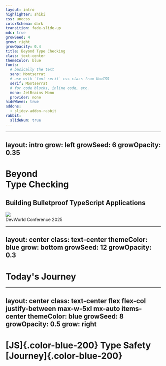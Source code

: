 ```yaml
---
layout: intro
highlighter: shiki
css: unocss
colorSchema: dark
transition: fade-slide-up
mdc: true
growSeed: 4
grow: right
growOpacity: 0.4
title: Beyond Type Checking
class: text-center
themeColor: blue
fonts:
  # basically the text
  sans: Montserrat
  # use with `font-serif` css class from UnoCSS
  serif: Montserrat
  # for code blocks, inline code, etc.
  mono: JetBrains Mono
  provider: none
hideWaves: true
addons:
  - slidev-addon-rabbit
rabbit:
  slideNum: true
---
```


---
layout: intro
grow: left
growSeed: 6
growOpacity: 0.35
---

<div class="relative pb-8">
  <h1 class="!text-8xl !leading-23 !mb-6"> Beyond <br> Type Checking </h1>

  <h2 color-blue-200 pb-4> Building <span v-mark.blue.highlight.delay300 color-white>Bulletproof</span> TypeScript Applications </h2>

  <div class="absolute top-[100%] left-0">
    <div><img src="/devworld-logo.png" class="h-12 pb-2"></div>
    <div text-sm opacity-75>DevWorld Conference 2025</div>
  </div>
</div>

<!--
Hello everyone, welcome to my talk about Beyond Type Checking!

I'm looking forward to sharing with you today how we can make our TypeScript applications truly bulletproof

Today, we'll bridge that gap together and learn to make [click] bulletproof applications together.
-->

---
layout: center
class: text-center
themeColor: blue
grow: bottom
growSeed: 12
growOpacity: 0.3
---

# Today's Journey

<div class="grid grid-cols-2 gap-4 mt-8 text-center">
  <Card
    v-click
    center
    color="yellow"
    icon="i-ph:warning-circle-duotone"
    iconCenter
    title="The Problem"
    subtitle="Compile-time type safety limitations"
  />

  <Card
    v-click
    center
    color="blue"
    icon="i-logos-zod"
    iconCenter
    title="The Solution"
    subtitle="Runtime validation with Zod"
  />

  <Card
    v-click
    center
    color="purple"
    icon="i-ph:code-duotone"
    iconCenter
    title="Implementation"
    subtitle="Real-world examples"
  />

  <Card
    v-click
    center
    color="green"
    icon="i-ph:share-network-duotone"
    iconCenter
    title="Ecosystem"
    subtitle="Tools & adoption strategies"
  />
</div>

<!--
In this session, [click] we'll explore the compile-time safety limitations we face in TypeScript.

[click] I'll show how schema validation with Zod can help solve these problems.

[click] We'll look at real-world implementation examples to see these concepts in action.

[click] And we'll explore the broader ecosystem and strategies for adoption in your projects.
-->

---
layout: center
class: text-center flex flex-col justify-between max-w-5xl mx-auto items-center
themeColor: blue
growSeed: 8
growOpacity: 0.5
grow: right
---

# [JS]{.color-blue-200} Type Safety [Journey]{.color-blue-200}

<div class="relative flex justify-center mt-12">
  <!-- Timeline line -->
  <div v-click="1" class="absolute left-0 right-0 top-[66px] transform -translate-y-1/2 h-1px bg-white/20"></div>

  <!-- Timeline items -->
  <div class="flex justify-between items-center">
    <div v-click class="timeline-item">
      <div class="icon-container bg-yellow-400">
        <div i-vscode-icons:file-type-js-official class="text-6xl" />
      </div>
      <div class="timeline-label">
        JavaScript's<br>"Trust Me" Era
      </div>
    </div>
    <div v-click class="timeline-item">
      <div class="icon-container bg-blue-400">
        <div i-vscode-icons:file-type-typescript-official class="text-6xl" />
      </div>
      <div class="timeline-label">TypeScript<br>Compile-Time Safety</div>
    </div>
    <div v-click class="timeline-item">
      <div class="icon-container bg-red-400">
        <div i-ph:shield-warning class="text-6xl" />
      </div>
      <div class="timeline-label">Runtime<br>Safety Gap</div>
    </div>
  </div>
</div>

<style>
.timeline-item {
  @apply flex flex-col items-center transition-all duration-500;
  opacity: 0;
  transform: translateY(20px);
  transform-origin: 50% 50%;
  scale: 0.9;
}

.icon-container {
  @apply w-30 h-30 rounded-full flex items-center justify-center
         mb-4 shadow-lg transition-transform hover:scale-110;
}

.timeline-label {
  @apply text-lg text-center px-8 font-semibold leading-normal;
}

.slidev-vclick-target {
  opacity: 1;
  transform: translateY(0);
}

.slidev-vclick-current.timeline-item {
  scale: 1.1;
}
</style>

<!--
First let's look at how we got here. Our journey with type safety has three distinct phases.

[click] First, the JavaScript era—the 'trust me' era. I honestly don't know how we were able to code production apps like this.

[click] Then came TypeScript—a game changer. Suddenly, we had compile-time safety, and those red squiggly lines became our best friends.

[click] But we discovered a problem: all our beautiful types disappear at runtime. That's our focus today—bridging this gap.

Quick show of hands—who's been bitten by runtime type errors? Those hands? That's why we're here.
-->

---
layout: center
themeColor: blue
grow: top
growSeed: 10
growOpacity: 0.4
---

# [Where Things]{.color-blue-200} Go Wrong

<NumberList
  class="mt-12"
  cols="3"
  :features="[
  {
    title: 'The Vanishing Act',
    description: 'TypeScript types disappear at runtime, leaving no safety net for real-world data'
  },
  {
    title: 'The API Illusion',
    description: 'API responses often don\'t match their types, leading to silent failures'
  },
  {
    title: 'The Casting Trap',
    description: 'Overusing `as` or generics bypasses type checks, creating false confidence'
  }
]" />

<!--
Let's break down the three biggest pitfalls in TypeScript applications:

[click] First, **The Vanishing Act**: TypeScript types are erased at runtime, so even if your code compiles, it can still crash when it encounters unexpected data.

[click] Next, **The API Illusion**: APIs often return data that doesn't match the types you've defined. A missing field or unexpected null can break your app.

[click] Finally, **The Casting Trap**: Using `as` to force type assertions bypasses TypeScript's checks, masking real issues and creating a false sense of security.

These are the cracks where bugs slip through. Runtime validation is the solution.
-->

---
layout: two-cols
class: items-stretch gap-8
themeColor: blue
grow: full
growSeed: 16
growOpacity: 0.25
---

<h1 class="!mb-0"><span class="color-blue-200">The</span> Trust Boundary</h1>

<div class="system-architecture">
  <div class="node frontend safe" v-click>
    <div i-ph:shield-check-duotone class="text-2xl icon" />
    <div class="node-label">Javascript<br/>Application (Frontend / Backend)</div>
  </div>
  <div class="node frontend safe" v-click="2">
    <div i-ph:shield-check-duotone class="text-2xl icon" />
    <div class="node-label">Typescript<br/>Application (Frontend / Backend)</div>
  </div>
  <div v-click class="trust-boundary">TS Trust Boundary</div>
  <div class="external grid grid-cols-2 gap-4">
    <div class="node api danger" v-click>
      <div i-ph:warning-circle-duotone class="text-2xl icon" />
      <div class="node-label">API</div>
    </div>
    <div class="node db danger" v-click>
      <div i-ph:database-duotone class="text-2xl icon" />
      <div class="node-label">Session / <br> Local Storage</div>
    </div>
    <div class="node query danger" v-click>
      <div i-ph:question-duotone class="text-2xl icon" />
      <div class="node-label">Path \ Query Params</div>
    </div>
    <div class="node env danger" v-click>
      <div i-ph:gear-duotone class="text-2xl icon" />
      <div class="node-label">ENV Vars</div>
    </div>
    <div class="node env danger" v-click>
      <div i-ph:gear-duotone class="text-2xl icon" />
      <div class="node-label">File System</div>
    </div>
    <div class="node env danger" v-click>
      <div i-ph:gear-duotone class="text-2xl icon" />
      <div class="node-label">Form Data</div>
    </div>
  </div>
</div>

::right::

<div class="absolute top-10 left-115" v-click="1">

````md magic-move {at: 2}
```js
// JavaScript's "Trust Me" Era
const user = {
  id: '123',
  name: 'Alice'
} // Let's hope this is a user
```

```ts
// TypeScript's Compile-Time Safety
interface User {
  id: string
  name: string
}

const user: User = {
  id: '123',
  name: 'Alice'
} // ✅ Compile-time check
```

```ts
// TypeScript's Compile-Time Safety
interface User {
  id: string
  name: string
}

// Outside Trust Boundary: We just hope these match
const response = await fetch('/user')
const user = response.json() as User // 😰
```

```ts
// TypeScript's Compile-Time Safety
interface User {
  id: string
  name: string
}

// Outside Trust Boundary: We just hope these match
const response = await fetch('/user')
const user = response.json() as User // 😰

const storage = localStorage.getItem('user') // 😰
const user = JSON.parse(storage) as User // 😰
```

```ts
// TypeScript's Compile-Time Safety
interface User {
  id: string
  name: string
}

// Outside Trust Boundary: We just hope these match
const response = await fetch('/user')
const user = response.json() as User // 😰

const storage = localStorage.getItem('user') // 😰
const user = JSON.parse(storage) as User // 😰

const params = new URLSearchParams(window.location.search)
const id = params.get('id') as string // 😰
```

```ts
// TypeScript's Compile-Time Safety
interface User {
  id: string
  name: string
}

// Outside Trust Boundary: We just hope these match
const response = await fetch('/user')
const user = response.json() as User // 😰

const storage = localStorage.getItem('user') // 😰
const user = JSON.parse(storage) as User // 😰

const params = new URLSearchParams(window.location.search)
const id = params.get('id') as string // 😰

const apiKey = process.env.API_KEY as string // 😰
```

```ts
// TypeScript's Compile-Time Safety
interface User {
  id: string
  name: string
}

// Outside Trust Boundary: We just hope these match
const response = await fetch('/user')
const user = response.json() as User // 😰

const storage = localStorage.getItem('user') // 😰
const user = JSON.parse(storage) as User // 😰

const params = new URLSearchParams(window.location.search)
const id = params.get('id') as string // 😰

const apiKey = process.env.API_KEY as string // 😰

const file = fs.readFileSync('user.json') // 😰
const config = JSON.parse(file) as Config // 😰
```

```ts
// TypeScript's Compile-Time Safety
interface User {
  id: string
  name: string
}

// Outside Trust Boundary: We just hope these match
const response = await fetch('/user')
const user = response.json() as User // 😰

const storage = localStorage.getItem('user') // 😰
const user = JSON.parse(storage) as User // 😰

const params = new URLSearchParams(window.location.search)
const id = params.get('id') as string // 😰

const apiKey = process.env.API_KEY as string // 😰

const file = fs.readFileSync('user.json') // 😰
const config = JSON.parse(file) as Config // 😰

const { register, values } = useForm<User>();
return (
  <input {
    ...register("firstName", { required: true, maxLength: 20 })
    } />
);
```
````

</div>

<style>
.system-architecture {
  @apply relative h-full w-full mt--2;
}

.node {
  @apply w-24 h-24 rounded-2xl flex flex-col items-center
         justify-center p-2 border-2 border-gray-700 bg-gray-800/30;
}

.safe {
  @apply bg-[#367450] border-2 border-green-600;
}

.danger {
  @apply bg-red-800/30 border-2 border-red-600;
}

.node-label {
  @apply mt-1 text-xs text-center;
}

.frontend { position: absolute; left: 7%; top: 60px }
.external { position: absolute; left: 40%; top: 60px }

.trust-boundary {
  @apply absolute left-[2px] text-center top-[26px] h-[150px] w-[150px] rounded-xl p-2 text-sm text-yellow-400 bg-yellow-50/10;
}
</style>

<!--
[click] Firstly let's start with a javascript application where there's no trust. A user is a user because it's named user.

[click] Now lets look at something I call the Trust Boundary. Inside, TypeScript protects us. Inside typescript protects us from creating runtime issues.

[click] Any api call we make can lead to a runtime error.

[click] Local or Session Storage

[click] Path or Query Params

[click] ENV Vars

[click] File System

[click] Form Data

Any other data that comes from outside the application and crosses the trust boundary can lead to runtime errors.

We're making promises we can't keep.  Each one is a leap of faith. We're telling TypeScript: Trust me, back to the "trust me" phase.
-->

---
layout: two-cols-narrow
class: items-stretch gap-12
themeColor: blue
grow: full
growSeed: 18
growOpacity: 0.35
---

# [Why This]{.color-blue-200} <br> Matters

::right::

<div class="grid gap-4">

  <Card
    v-click
    color="yellow"
    title="The Cost of Assumptions"
    subtitle="Silent Failures, Loud Consequences"
    icon="i-ph:warning-circle-duotone"
  >
    <div class="opacity-75 text-xs">
      Mismatched data leads to crashes, corrupted state, and costly debugging
    </div>
  </Card>

 <Card
    v-click
    color="red"
    title="The Illusion of Safety"
    subtitle="Compile-time ≠ Runtime Safety"
    icon="i-ph:shield-warning-duotone"
  >
    <div class="opacity-75 text-xs">
      TypeScript's types vanish at runtime, leaving critical gaps in data validation
    </div>
  </Card>

  <Card
    v-click
    color="green"
    title="The Safety Net"
    subtitle="Catching Errors Early"
    icon="i-ph:shield-check-duotone"
  >
    <div class="opacity-75 text-xs">
      Runtime validation acts as a safety net, preventing type-related crashes in production
    </div>
  </Card>
</div>

<!--
[click] Let's talk about why this matters. First, the cost of assumptions - when we assume our data matches our types, we're setting ourselves up for silent failures that have loud consequences.

[click] Second, there's this illusion of safety that TypeScript provides, compile time safety doesn't equal runtime safet. We feel protected, but those compile-time checks disappear at runtime, leaving critical gaps in our validation strategy.

[click] Finally, runtime validation acts as our safety net. It catches errors early, before they can cascade into larger problems in production.

These aren't abstract concerns - I've seen teams lose days of productivity and significant revenue because they trusted TypeScript alone to protect their applications. Runtime validation is essential for truly bulletproof applications.
-->

---
themeColor: cyan
layout: two-cols-narrow
layoutClass: items-center
grow: bottom
growSeed: 22
growOpacity: 0.3
---

# [The Runtime Validation]{.color-cyan-200} Gap

::right::

````md magic-move
```ts
// Real-world example
interface LoanStatusResponse {
  id: string
  loanStatus: {
    status: 'MANUAL_REVIEW' | 'APPROVED' | 'REJECTED'
    interestRate: number
    total: number
  }
}
```

```ts
// Real-world example
interface LoanStatusResponse {
  id: string
  loanStatus: {
    status: 'MANUAL_REVIEW' | 'APPROVED' | 'REJECTED'
    interestRate: number
    total: number
  }
}

// What you get
const response: LoanStatusResponse = {
  id: '12345',
  loanStatus: undefined, // 😱 Should be an object!
}

/*
Application Crashes
- No indication of what went wrong
- No way to recover
- No reporting as it's not caught at compile time
- "technically impossible" as loanStatus is required
*/

```
````

<!--
Let's see this problem in action. Here's a real-world example I encountered recently. First, look at our TypeScript interface—clean, precise, everything perfectly typed. This is what our code expects.

This is from a real application that I was building for a client which we were able to catch with runtime validation.

Our users were applying for a loan and we were showing them the status of their application. However suddenly for some customers the loan status was returning null, which lead to a runtime error and the users we being shown a broken page with no way to recover.

We had no users reporting this issue, however because we were validating the data at runtime we were able to catch it immediately in our logs and fix it.
-->

---
layout: two-cols
themeColor: cyan
layoutClass: items-center
grow: full
growSeed: 14
growOpacity: 0.35
---

# [Real-World]{.color-cyan-200} Impact

<FeatureList
  class="mt-8"
  clicks
  :features="[
    {
      icon: 'i-ph:currency-dollar-duotone',
      color: 'text-yellow-400',
      title: 'Data-related bugs are costly',
      description: 'Direct financial impact from production issues'
    },
    {
      icon: 'i-ph:timer-duotone',
      color: 'text-yellow-400',
      title: 'Significant debugging time',
      description: 'Hours spent tracking down type-related issues'
    },
    {
      icon: 'i-ph:smiley-sad-duotone',
      color: 'text-yellow-400',
      title: 'User experience degradation',
      description: 'Broken features and unexpected behavior'
    },
    {
      icon: 'i-ph:lock-duotone',
      color: 'text-yellow-400',
      title: 'Potential security risks',
      description: 'Vulnerabilities from incorrect data handling'
    }
  ]"
/>

::right::

<v-click>

````md magic-move
```ts
interface User {
  age: number
  role: 'ADMIN' | 'USER'
  isActive: boolean
}

const response = await fetch<User>('/api/user')
```

```ts
interface User {
  age: number
  role: 'ADMIN' | 'USER'
  isActive: boolean
}

const response = await fetch<User>('/api/user')
// What we receive from API
/*
const response: User = {
  age: '25',
  role: 'GUEST',
  isActive: 'true'
}
*/
```

```ts
interface User {
  age: number
  role: 'ADMIN' | 'USER'
  isActive: boolean
}

const response = await fetch<User>('/api/user')
// What we receive from API
/*
const response: User = {
  age: '25', // ❌ String instead of number
  role: 'GUEST', // ❌ Undefined role
  isActive: 'true' // ❌ String instead of boolean
}
*/

// Valid TypeScript, Runtime errors
response.age > 18 // 💥 String vs number comparison
response.role === 'ADMIN' // 💥 Undefined role
if (response.isActive) { /* 💥 String vs boolean */ }
```
````
</v-click>

<!--
Let's examine the real-world impact of TypeScript's limitations.

[click] Data-related bugs are costly, with direct financial impact from production issues.

[click] They lead to significant debugging time, with hours spent tracking down type-related issues.

[click] User experience suffers through broken features and unexpected behavior.

[click] And there are potential security risks from vulnerabilities caused by incorrect data handling.

[click] Here we have a simple User interface with three properties: age as a number, role as a union type, and isActive as a boolean. At compile time, TypeScript is perfectly happy with this.

[click] But what happens when we fetch data from an API? The server might send us strings instead of numbers, invalid enum values, or string representations of booleans. TypeScript has no way to validate this at runtime because the type information is erased during compilation.

[click] When we try to use this data, we encounter serious problems. Comparing a string "25" with a number 18 produces unexpected results. Checking for an "ADMIN" role fails because we received "GUEST" instead. And treating the string "true" as a boolean can lead to subtle logic errors.

This is precisely why we need runtime validation to complement TypeScript's compile-time checks.
-->

---
layout: statement
themeColor: indigo
grow: right
growSeed: 24
growOpacity: 0.4
---

<h1> <span class="color-indigo-200">From Blind Faith to</span> <br> <span v-mark.indigo.highlight.delay600="1" color-white> Bulletproof Validation </span> </h1>

<h2> Building Trust Through <span v-mark.indigo.underline.delay2000="1" color-white>Runtime Validation </span> </h2>

<!--
Let me show you how we can move from blind faith in our types to bulletproof validation through runtime checks. This shift is essential for building truly reliable applications.
-->

---
layout: center
themeColor: indigo
grow: top
growSeed: 26
growOpacity: 0.35
---

# [What is]{.color-indigo-200} Runtime Validation?

<NumberList
  class="mt-12"
  cols="3"
  :features="[
  {
    title: 'Runtime Verification',
    description: 'Verification of data types, structure, and constraints at runtime'
  },
  {
    title: 'External Guards',
    description: 'Guard rails for external data like APIs, DB results, user input'
  },
  {
    title: 'Early Warning',
    description: 'Early detection of mismatches, preventing deeper errors'
  }
]" />

<!--
[click] First, runtime validation is fundamentally about verification. Instead of blindly accepting data, we actively check its shape, types, and constraints at the moment it enters our application. This prevents type-related bugs from spreading through our system.

[click] Second, it creates essential guard rails for external data. APIs, databases, user inputs - all these external sources need validation before we can trust them in our core logic.

[click] Finally, it provides early warning detection. By catching mismatches at the boundary of your application, you prevent deeper, more complex errors from occurring downstream where they're harder to diagnose.

It's like having a security guard checking IDs at every entrance of your application. When data enters your system - whether from an API, user input, or database - it gets verified against your defined rules. This catches issues immediately, before they can cause problems deeper in your application. Think of it as your first line of defense against bad data.
-->

---
layout: iframe-right
url: https://standardschema.dev/
class: px-0
themeColor: indigo
scale: 0.6
grow: full
growSeed: 28
growOpacity: 0.3
---

# [What's]{.color-indigo-200} <br> Out There?

<div class="space-y-4">
  <div class="text-lg font-bold mb-4">Runtime Validation Libraries</div>
  <div class="grid grid-cols-2 gap-4">
    <div v-click class="p-3 border rounded-lg flex items-center gap-2" :class="$slidev.nav.clicks > 5 ? 'border-green-500 bg-green-500/10' : ''">
      <div i-logos-zod class="text-2xl" />
      <div>Zod</div>
    </div>
    <div v-click class="p-3 border rounded-lg flex items-center gap-2" :class="$slidev.nav.clicks > 5 ? 'border-green-500 bg-green-500/10' : ''">
      <img src="/valibot.png" class="h-8 w-8" />
      <div>Valibot</div>
    </div>
    <div v-click class="p-3 border rounded-lg flex items-center gap-2" :class="$slidev.nav.clicks > 5 ? 'border-green-500 bg-green-500/10' : ''">
      <img src="/arktype.svg" class="h-6 w-6" />
      <div>Arktype</div>
    </div>
    <div v-click class="p-3 border rounded-lg flex items-center gap-2" >
      <img src="/joi.png" class="h-6 w-6" />
      <div>Joi</div>
    </div>
    <div v-click class="p-3 border rounded-lg flex items-center gap-2">
      <div>Yup</div>
    </div>
  </div>
</div>

<!--
Let's talk solutions. There are several great validation libraries out there, however our focus today will be Zod.

Zod stands out for several reasons: it's TypeScript-first, has zero dependencies, an incredibly expressive API, and fantastic ecosystem support.

Recently, went live with Zod in a large enterprise app—it caught 37 type mismatches in the first week, and the team's confidence in the codebase skyrocketed. Let's see it in action—I'll show you some real-world examples.
-->

---
layout: center
themeColor: indigo
grow: left
growSeed: 30
growOpacity: 0.4
---

# [What is]{.color-indigo-200} Standard Schema?

<div class="grid grid-cols-2 gap-6 mt-6">

  <Card
    v-click
    color="green"
    title="Universal Standard"
    subtitle="Unified approach to schema validation across the JavaScript ecosystem"
  />

  <Card
    v-click
    color="purple"
    title="Collaborative Initiative"
    subtitle="Created through collaboration between Zod, Valibot, and ArkType teams"
  />

  <Card
    v-click
    color="blue"
    title="Ecosystem Integration"
    subtitle="Designed for seamless adoption across frameworks and tools, by providing a standard interface for library authors"
  />

  <Card
    v-click
    color="yellow"
    title="Community-Driven"
    subtitle="Evolving best practices shaped by real-world implementation"
  />
</div>

<!--
Choosing a library that supports Standard Schema is increasingly important as the ecosystem evolves. Created by the minds behind Zod, Valibot, and ArkType, it represents where validation is heading.

The key advantage is future-proofing your codebase. As more libraries implement the spec, your validation logic becomes portable. You can switch between libraries without rewriting code, and your tools will work consistently across different validation solutions.

The community aspect is crucial - as adoption grows, we're seeing more shared tooling, documentation, and best practices. This makes it easier to learn, implement, and maintain validation across projects.

Framework creators are also taking notice, with many building Standard Schema support into their tools. This means better integration and a more consistent development experience across the ecosystem.
-->

---
themeColor: indigo
layout: two-cols-narrow
layoutClass: items-center
grow: bottom
growSeed: 22
growOpacity: 0.3
---

# Schema Validation {.text-indigo-200}
# Why Zod?

::right::

<FeatureList
  clicks
 :features="[
  {
    icon: 'i-ph:star-duotone',
    color: 'text-yellow-400',
    title: 'Popular Choice',
    description: 'Most widely adopted in the TypeScript ecosystem'
  },
  {
    icon: 'i-ph:shield-check-duotone',
    color: 'text-green-400',
    title: 'Type Safety',
    description: 'Very Simple Type Inference'
  },
  {
    icon: 'i-ph:code-duotone',
    color: 'text-blue-400',
    title: 'Developer Experience',
    description: 'Intuitive API and excellent documentation'
  },
  {
    icon: 'i-ph:users-duotone',
    color: 'text-orange-400',
    title: 'Ecosystem',
    description: 'Rich set of utilities and community support'
  },
    {
    icon: 'i-ph:wrench-duotone',
    color: 'text-indigo-400',
    title: 'Functionality',
    description: 'Used for validation, transformations, data generation, and more'
  }
]" />

<!--
While there are several validation libraries available, Zod has emerged as a leader for good reasons. Its popularity isn't just about being first - it's about being comprehensive and well-designed. The seamless TypeScript integration means you get excellent IDE support and type inference. The API is intuitive enough that new team members can get started quickly. And perhaps most importantly, it's fast - validation overhead is minimal, making it suitable for production use.
-->

---
themeColor: indigo
layout: two-cols
grow: full
growSeed: 14
growOpacity: 0.35
---

# [Zod]{.text-indigo-200} <br> Essentials

<p v-click> All of the zod utilities are available in the <code>z</code> object returned by the <code>zod</code> library. </p>

<div class="text-[15px] !mt-2" v-click="2">

````md magic-move {at:3}
```ts
// zod types
z.string();
z.number();
z.bigint();
z.boolean();
z.date();
z.array(z.string());
z.object({
  name: z.string(),
  age: z.number()
});
z.symbol();
z.undefined();
z.null();
z.any();
z.unknown();
z.never();
```

```ts
// zod types with validation and transformations
z.string().email().trim();
z.number().positive().max(100).multipleOf(5);
z.bigint().min(12);
z.boolean();
z.date().min(new Date('2024-01-01'));
z.array(z.string()).min(1).max(10);
z.object({
  name: z.string(),
  age: z.number(),
}).strict();
z.symbol();
z.undefined();
z.null();
z.any();
z.unknown();
z.never();
```
````

</div>

::right::

<div class="grid grid-cols-1 gap-4">

<Card
  v-click="4"
  color="blue"
  title="Schema Definition"
  subtitle="Craft a schema to represent any data structure"
>

```ts {all}{class:'!children:text-[10px]  !children:leading-none'}
const userSchema = z.object({
  name: z.string().trim(),
  age: z.number().min(18).max(100),
  email: z.string().email().optional(),
  role: z.enum(['USER', 'ADMIN']),
  address: z.object({
    street: z.string(),
    city: z.string().min(1).max(50),
  })
})
```
</Card>

<Card
  v-click="5"
  color="green"
  title="Type Inference"
  subtitle="TypeScript infers the type of the validated data"
>

```ts {all}{class:'!children:text-[10px]  !children:leading-none'}
type User = z.infer<typeof UserSchema>
/* => {
   name: string,
   age: number,
   email?: string,
   address: { street: string, city: string },
   role: 'USER' | 'ADMIN'
}
*/
```

</Card>

</div>

<!--
Type inference is one of Zod's most powerful features. Instead of maintaining separate type definitions,
we can derive them directly from our schemas. This means:

1. No more manual type updates when schemas change
2. Perfect alignment between runtime validation and compile-time types
3. Reduced maintenance burden and fewer opportunities for errors

This is especially valuable in larger codebases where keeping types and validation in sync can become challenging.
-->

---
themeColor: indigo
grow: bottom
growSeed: 22
growOpacity: 0.3
---

# [Zod]{.text-indigo-200} <br> Validation

<div class="grid grid-cols-2 gap-4">

<Card
  v-click
  color="green"
  title=".parse()"
  subtitle="Returns typed data when successful or throws an error when validation fails"
>
<p class="text-xs m-0">

```ts {all}{class:'!children:text-[10px]  !children:leading-none'}
try {
  const result = userSchema.parse(data) // => Type User
  return result
}
catch (error) {
  // handle error
  if (error instanceof z.ZodError) {
    logger.analyticsError(error)
  }
}
```

</p>
</Card>

<Card
  v-click
  color="yellow"
  title=".safeParse()"
  subtitle="Returns result pattern, after checking .success access to data is possible, otherwise error is available"
>

```ts {all}{class:'!children:text-[10px]  !children:leading-none'}
const result = userSchema.safeParse(data)
// => { success: true, data: User }
//  | { success: false, error: ZodError }

if (!result.success) {
  logger.analyticsError(result.error)
  return
  // ❌ result.data does not exist, because it failed
}

return result.data // => Type User
```

</Card>

</div>

<style>
  p{margin: 0 !important;}
</style>

<!--
Zod's advanced features allow for complex type definitions and validation patterns. The type inference system ensures your runtime validation stays in sync with your TypeScript types.
-->

---
layout: two-cols-narrow
themeColor: indigo
grow: left
growSeed: 30
growOpacity: 0.4
---

<div class="h-full flex items-center">

# [Zod]{.color-indigo-200} Errors

</div>

::right::

```ts {monaco-run}
import { z } from 'zod'

const schema = z.object({
  name: z.string(),
  age: z.number()
})

const result = schema.safeParse({ name: 'Joseph', age: '31' })

console.log(result)
```

---
themeColor: indigo
layout: two-cols-header
grow: bottom
growSeed: 22
growOpacity: 0.3
---

# [Zod]{.text-indigo-200} In Practice

::left::

````md magic-move
```ts
type Product = {
  id: string
  price: number
  variants: {
    size: "S" | "M" | "L"
  }[]
}
```

```ts
type Product = {
  id: string
  price: number
  variants: {
    size: "S" | "M" | "L"
  }[]
}

// Schema Definition
const ProductSchema = z.object({
  id: z.string(),
  price: z.number(),
  variants: z.array(
    z.object({
      size: z.enum(['S', 'M', 'L']),
    })
  )
})
```

```ts
type Product = {
  id: string
  price: number
  variants: {
    size: "S" | "M" | "L"
  }[]
}

// Schema Definition
const ProductSchema = z.object({
  id: z.string().uuid(),
  price: z.number().positive(),
  variants: z.array(
    z.object({
      size: z.enum(['S', 'M', 'L']),
    })
  ).min(1)
})
```

```ts
// Schema Definition
const productSchema = z.object({
  id: z.string().uuid(),
  price: z.number().positive(),
  variants: z.array(
    z.object({
      size: z.enum(['S', 'M', 'L']),
    })
  )
})

// Type Inference
type Product = z.infer<typeof ProductSchema>
/*
{
  id: string
  price: number
  variants: {
    size: "S" | "M" | "L"
  }[]
}
*/
```
````

::right::

<div v-click="4" class="mb-0" >

````md magic-move {at:5}
```ts
// Runtime Validation - No thrown error
async function fetchProduct(id: string): Promise<Product> {
}
```

```ts
// Runtime Validation - No thrown error
async function fetchProduct(id: string): Promise<Product> {
  const response = await fetch(`/api/product/${id}`)
  const data = await response.json() as Product
}
```

```ts
// Runtime Validation - No thrown error
async function fetchProduct(id: string): Promise<Product> {
  const response = await fetch(`/api/product/${id}`)
  const data = await response.json() as unknown
  const result = productSchema.safeParse(data)
}
```

```ts
// Runtime Validation - No thrown error
async function fetchProduct(id: string): Promise<Product> {
  const response = await fetch(`/api/product/${id}`)
  const data = await response.json() as unknown
  const result = productSchema.safeParse(data)
  if (!result.success) {
    // ❌ We need to handle this error
    logger.error(
      'Invalid product data',
      result.error.format()
    )
    throw new Error('Invalid product data')
  }
}
```

```ts
// Runtime Validation - No thrown error
async function fetchProduct(id: string): Promise<Product> {
  const response = await fetch(`/api/product/${id}`)
  const data = await response.json() as unknown
  const result = productSchema.safeParse(data)
  if (!result.success) {
    // ❌ We need to handle this error
    logger.error(
      'Invalid product data',
      result.error.format()
    )
    throw new Error('Invalid product data')
  }

  return result.data
}
```
````

</div>

<!--
Let's dive into how Zod works in practice. We'll start with a simple but real-world example.

First, look at our TypeScript interface—clean, precise, everything perfectly typed. This is what our code expects. Now, here's what actually comes from the API: IDs as numbers instead of strings, amounts as strings instead of numbers, invalid enum values, malformed dates, negative values where they should be positive.

This exact scenario happened to a client—the bug made it to production, took down their payment processing for 2 hours, and cost them thousands in lost revenue. But we can prevent all of this. With runtime validation. Let me show you how.
-->

---
layout: center
themeColor: indigo
grow: top
growSeed: 26
growOpacity: 0.35
---

# [Schema-Driven]{.color-indigo-200} Types

<NumberList
  class="mt-12"
  :cols="3"
  :features="[
    {
      title: 'Automatic Type Generation',
      description: 'Use z.infer<typeof Schema> to automatically generate TypeScript types'
    },
    {
      title: 'Single Source of Truth',
      description: 'Schema changes automatically reflect in TypeScript types, ensuring perfect sync'
    },
    {
      title: 'DRY Principle',
      description: 'Eliminate duplication between runtime validation and type declarations'
    }
  ]"
/>

<!--
Type inference is one of Zod's most powerful features. Instead of maintaining separate type definitions,
we can derive them directly from our schemas. This means:

1. No more manual type updates when schemas change
2. Perfect alignment between runtime validation and compile-time types
3. Reduced maintenance burden and fewer opportunities for errors

This is especially valuable in larger codebases where keeping types and validation in sync can become challenging.
-->

---
layout: two-cols-narrow
themeColor: indigo
grow: bottom
growSeed: 22
growOpacity: 0.3
---

# [Beyond]{.color-indigo-200} Basics

<div class="text-sm">

<v-clicks at="2">

- **Validate Form Data** with `Veevalidate`
- **Validate API Bodies** with `nitro`
- **Mock Generation** with libraries like `zod-schema-faker`
- **Generate Structured Data** with `vercel ai`
- **Validate LocalStorage Data**

</v-clicks>

</div>

::right::

<v-click at="1">

```ts
// Example: Reusable User Schema
export const userSchema = z.object({
  id: z.string().uuid(),
  name: z.string(),
  email: z.string().email()
})
```

</v-click>

<v-click at="2">

````md magic-move {at:3}
```vue
// Example: Form Validation with Veevalidate
<script setup>
import { userSchema } from './'
import { z } from 'zod'
import { toTypedSchema } from '@vee-validate/zod'

const form = useForm({
  validationSchema: toTypedSchema(userSchema)
})

const [name, nameAttrs] = defineField('name');
const [email, emailAttrs] = defineField('email');
</script>

<template>
  <input v-model="name" v-bind="nameAttrs" />
  <div>{{ errors.name }}</div>
  <input v-model="email" v-bind="emailAttrs" />
  <div>{{ errors.email }}</div>
</template>
```

```ts
// Example: Validate API Bodies with Nitro
import { userSchema } from './'
import { z } from 'zod'
import { defineEventHandler, readValidatedBody } from "h3";

return default defineEventHandler(async (event) => {
  const query = await readValidatedBody(event, userSchema.parse);

  return `Hello ${query.name}! This is your email ${query.email}.`;
})
```

```ts
// Example: Generate mock data
import { userSchema } from './'
import { z } from 'zod'
import { fake } from 'zod-schema-faker'

// Generate a mock user
const mockUser = fake(userSchema)
```

```ts
// Example: Generate Structured Data with AI
import { userSchema } from './'
import { z } from 'zod'
import { generateObject } from "ai";
import { anthropic } from "@ai-sdk/anthropic";

const user = await generateObject({
  model: anthropic('claude-3-5-sonnet-20240620'),
  schema: userSchema,
  prompt: 'Generate a user with a interesting name and email'
})
```

```ts
// Example: Validate LocalStorage User Data
import { userSchema } from './'
import { z } from 'zod'

// Safe set to localStorage
function setStoredUser(user) {
  const validated = userSchema.parse(user)
  localStorage.setItem('userData', JSON.stringify(validated))
}
```
````

</v-click>

<!--
Let's explore how Zod integrates with various tools and frameworks in the ecosystem:

1. API frameworks to form libraries, UI components to testing utilities - there's robust support across the JavaScript ecosystem. This means you're not just adopting a validation library - you're plugging into a complete ecosystem of tools and best practices. Whether you're building APIs with tRPC, forms with React Hook Form, or generating mock data for tests, there's a tool that integrates seamlessly with your schema definitions.

2. Frontend Forms:
   - Integrates with popular form libraries
   - Provides real-time validation feedback
   - Ensures type safety from backend to frontend

3. Mock Data:
   - Generate realistic test data
   - Maintain data consistency in tests
   - Speed up development

4. Single Source of Truth:
   - Define schemas once, use everywhere
   - Generate types automatically
   - Maintain consistency across your stack

5. API Clients:
   - Generate type-safe API clients
   - Automatic request/response validation
   - Better developer experience

6. AI Integration:
   - Use schemas to structure AI-generated data
   - Ensure AI outputs match your types
   - Combine validation with AI capabilities
-->

---
themeColor: indigo
grow: bottom
growSeed: 22
growOpacity: 0.3
---

# [Tooling]{.color-indigo-200} Support

<div class="grid grid-cols-3 gap-4 mt-6">
  <Card icon="i-carbon-api" color="blue" title="API Frameworks" v-click>
    <IconList class="text-sm" :items="[
      { icon: 'i-unjs-h3', label: 'H3' },
      { icon: 'i-unjs-nitro', label: 'Nitro' },
      { icon: 'i-logos-trpc', label: 'tRPC' },
      { icon: 'i-logos-hono', label: 'Hono' },
      { icon: 'i-carbon-function', label: 'oRPC' },
      { icon: 'i-logos-graphql', label: 'GQLoom' },
      { icon: 'i-devicon-express', label: 'express-zod-api' },
      { icon: 'i-logos-nestjs', label: 'NestJS' }
    ]" />
  </Card>

  <Card color="purple" icon="i-carbon-document" title="Form Libraries" v-click>
    <IconList class="text-sm" :items="[
      { icon: 'i-logos-react', label: 'TanStack Form' },
      { icon: 'i-logos-vue', label: 'Formwerk' },
      { icon: 'i-logos-vue', label: 'Veevalidate' },
      { icon: 'i-logos-vue', label: 'Regle' },
      { icon: 'i-devicon-svelte', label: 'Superforms' },
      { icon: 'i-logos-react', label: 'React Hook Form' },
      { icon: 'i-logos-vue', label: 'FormKit' }
    ]" />
  </Card>

  <Card color="green" icon="i-carbon-application" title="UI Frameworks" v-click>
    <IconList class="text-sm" :items="[
      { icon: 'i-logos-qwik', label: 'Qwik' },
      { icon: 'i-logos-nuxt-icon', label: 'Nuxt UI' },
      { icon: 'i-logos-deno', label: 'Mage' },
      { icon: 'i-simple-icons-primevue', label: 'Primevue' },
      { icon: 'i-simple-icons-shadcnui', label: 'Shadcn' },
      { icon: 'i-simple-icons-shadcnui', label: 'Shadcn-vue' },
      { icon: 'i-logos-react', label: 'renoun' },
      { icon: 'i-logos-vue', label: 'Nuxt Content' },
      { icon: 'i-devicon-astro', label: 'Astro Content' }
    ]" />
  </Card>

  <Card color="yellow" icon="i-carbon-http" title="HTTP Clients" v-click>
    <IconList class="text-sm" :items="[
      { icon: 'i-carbon-data-base', label: 'upfetch' },
      { icon: 'i-carbon-data-base', label: 'rest-client' },
      { icon: 'i-carbon-data-base', label: 'better-fetch' },
      { icon: 'i-carbon-data-base', label: 'make-service' },
      { icon: 'i-logos-axios', label: 'zod-axios' },
      { icon: 'i-carbon-data-base', label: 'zodios' }
    ]" />
  </Card>

  <Card color="red" icon="i-carbon-tools" title="Utilities" v-click>
    <IconList class="text-sm" :items="[
      { icon: 'i-devicon-typescript', label: 'T3 Env' },
      { icon: 'i-devicon-react', label: 'cachified' },
      { icon: 'i-ph:upload-duotone', label: 'UploadThing' },
      { icon: 'i-devicon-typescript', label: 'OpenAuth' },
      { icon: 'i-logos-faker', label: 'zod-schema-faker' },
      { icon: 'i-logos-prisma', label: 'Prisma zod generator' },
      { icon: 'i-logos-drizzle', label: 'Drizzle ORM' }
    ]" />
  </Card>

  <Card color="indigo" icon="i-ph-flow-arrow-duotone" title="Routing" v-click>
    <IconList class="text-sm" :items="[
      { icon: 'i-logos-react', label: 'TanStack Router' },
      { icon: 'i-devicon-typescript', label: 'call-api' },
      { icon: 'i-logos-vue', label: 'Kitbag' }
    ]" />
  </Card>
</div>

<!--
The tooling ecosystem around Zod and standard schemas is remarkable. From API frameworks to form libraries, UI components to testing utilities - there's robust support across the JavaScript ecosystem. This means you're not just adopting a validation library - you're plugging into a complete ecosystem of tools and best practices. Whether you're building APIs with tRPC, forms with React Hook Form, or generating mock data for tests, there's a tool that integrates seamlessly with your schema definitions.
-->

---
themeColor: teal
layout: center
grow: bottom
growSeed: 22
growOpacity: 0.3
---

# [Key]{.color-teal-200} Benefits

<div class="grid grid-cols-1 gap-4 mt-6">
  <Card
    v-click
    color="green"
    title="Bulletproof Applications"
    subtitle="Catch errors at your system's boundaries"
  >
    <template #icon>🛡️</template>
  </Card>

  <Card
    v-click
    color="blue"
    title="Developer Confidence"
    subtitle="Know exactly when and how your data fails"
  >
    <template #icon>⚡</template>
  </Card>

  <Card
    v-click
    color="purple"
    title="Single Source of Truth"
    subtitle="Schema-driven types across your entire stack"
  >
    <template #icon>🔄</template>
  </Card>
</div>

<!--
Let's summarize the key benefits of runtime validation:

First, truly bulletproof applications. By validating data at trust boundaries, you catch errors before they propagate deeper into your system.

Second, dramatically improved developer confidence. You'll know exactly when, where, and how your data fails validation, with clear error messages that pinpoint the issue.

Finally, you establish a single source of truth. Your schemas define both runtime validation and static types, eliminating discrepancies between what you expect and what you get.

These benefits combine to create more reliable applications, happier developers, and better user experiences.
-->

---
themeColor: teal
layout: center
grow: bottom
growSeed: 22
growOpacity: 0.3
---

# [4-Step]{.text-teal-200} Adoption Plan

<div class="flex gap-4 mt-8 justify-center">
  <div v-click class="phase-card">
    <div class="phase-number">1</div>
    <div class="phase-title">Start Small</div>
    <div class="phase-desc">Begin with one critical API endpoint</div>
  </div>
  <div class="arrow-right" v-click>→</div>
  <div v-click="2" class="phase-card">
    <div class="phase-number">2</div>
    <div class="phase-title">Build Library</div>
    <div class="phase-desc">Create reusable schema components</div>
  </div>
  <div class="arrow-right" v-click>→</div>
  <div v-click="3" class="phase-card">
    <div class="phase-number">3</div>
    <div class="phase-title">Expand Reach</div>
    <div class="phase-desc">Add validation to all trust boundaries</div>
  </div>
  <div class="arrow-right" v-click>→</div>
  <div v-click="4" class="phase-card">
    <div class="phase-number">4</div>
    <div class="phase-title">Generate Assets</div>
    <div class="phase-desc">Auto-create types, mocks, and clients</div>
  </div>
</div>

<style>
.phase-card {
  @apply p-2 py-8 rounded-lg flex flex-col items-center w-40 bg-teal-500/10 border border-teal-500/30;
}
.phase-number {
  @apply text-3xl font-bold text-teal-400 mb-2;
}
.phase-title {
  @apply text-lg font-semibold text-center;
}
.phase-desc {
  @apply text-xs opacity-75 text-center;
}
.arrow-right {
  @apply text-2xl self-center text-teal-500/50;
}
</style>

<!--
Here's a practical, four-step approach to adopting runtime validation in your projects:

Step 1: Start small. Pick one critical API endpoint and add validation there. You'll see immediate benefits without overwhelming your team.

Step 2: Build a library of reusable schemas for common data structures. This creates consistency and reduces duplication.

Step 3: Expand to all trust boundaries - API responses, form inputs, localStorage, query parameters - anywhere data enters your system.

Step 4: Leverage your schemas to generate types, mock data, and API clients automatically.

This incremental approach allows you to demonstrate value quickly while building momentum toward comprehensive validation.
-->

---
themeColor: teal
layout: center
grow: bottom
growSeed: 22
growOpacity: 0.3
---

# [Key]{.text-teal-200} Takeaways

<div class="grid grid-cols-2 gap-6 mt-8">
  <Card
    v-click
    icon="i-ph:check-circle-duotone"
    color="yellow"
    title="TypeScript alone isn't enough"
    subtitle="Runtime validation is essential"
  />

  <Card
    v-click
    icon="i-ph:shield-check-duotone"
    color="green"
    title="Validate at trust boundaries"
    subtitle="Prevent runtime errors at data entry points"
  />

  <Card
    v-click
    icon="i-logos-zod"
    color="purple"
    title="Schemas for validation"
    subtitle="Powerful, flexible with excellent TypeScript integration"
  />

  <Card
    v-click
    icon="i-ph:arrows-out-duotone"
    color="blue"
    title="Incremental adoption"
    subtitle="Start small, prove value, expand systematically"
  />
</div>

<!--
As we wrap up, here are the essential takeaways from our journey beyond type checking:

First, recognize that TypeScript alone can't protect you at runtime - the type information disappears during compilation.

Second, identify and protect your trust boundaries - those points where external data enters your system - with runtime validation.

Third, leverage Zod's powerful schema definitions and automatic type inference to maintain a single source of truth.

Finally, don't feel overwhelmed - start small, prove the value, and expand systematically.

Runtime validation isn't just a nice-to-have - it's an essential part of building truly bulletproof TypeScript applications.
-->

---
themeColor: teal
growSeed: 20
growOpacity: 0.3
grow: full
class: flex justify-center items-center
---

<div class="relative w-full">
  <qr-code class="absolute top-0 right-0" text="https://github.com/josephanson/demo-devworld-2025" error-level="H" :scale="5" />

# [Shared]{.color-teal-200} Demo 🚀

<div class="flex justify-between mb-8">
  <div>
    <h2 class="text-2xl mb-4"> Runtime Schema Validation </h2>
    <div class=" opacity-75"> Scan QR for demo repo </div>
  </div>
</div>

<div class="relative">
  <!-- Tooling diagram -->
  <div class="flex items-start gap-4 mb-8 text-center">
    <div class="node">
      <div i-logos-nuxt-icon class="text-4xl mb-2 w-10 h-10" />
      <div class="text-xs w-full text-center">Nuxt</div>
    </div>
    <div class="node">
      <div i-unjs-nitro class="text-4xl mb-2 w-10 h-10" />
      <div class="text-xs w-full text-center">Nitro</div>
    </div>
    <div class="node">
      <div i-logos-zod class="text-4xl mb-2 w-10 h-10" />
      <div class="text-xs w-full text-center">Zod</div>
    </div>
    <div class="node">
      <div i-logos-google-gemini class="text-4xl mb-2 w-10 h-10" />
      <div class="text-xs">Chrome based Gemini</div>
    </div>
  </div>

  <!-- Validation points -->
  <div class="grid grid-cols-3 gap-4 mt-8">
    <Card
      v-click
      center
      color="blue"
      title="API Validation"
      subtitle="Request / Response safety with Zod"
    />
    <Card
      v-click
      center
      color="purple"
      title="Frontend Safety"
      subtitle="Form validation with Zod"
    />
    <Card
      v-click
      center
      color="green"
      title="Data Generation"
      subtitle="Generate Data using Zod and AI"
    />
  </div>

</div>
</div>

<style>
.node {
  @apply flex flex-col items-center
}
.arrow {
  @apply text-4xl self-center text-white/30;
}
.validation-point {
  @apply p-4 border rounded-lg text-center bg-gray-800/30 items-center flex flex-col justify-center;
}
</style>

<!--
Let me show you how this works in practice. I've prepared a full-stack demo application—you can follow along with the QR code. Starting with our source of truth—the database schema. Auto-generated Zod schemas from the database. Full request/response validation at the API layer. End-to-end type safety in the frontend. Watch how types flow from DB to API. See how we catch invalid requests. Experience real-time form validation. The slides and demo code are available at the URL shown—scan the QR code to get started right away. Feel free to reach out with questions.
-->

---
layout: two-cols
class: flex items-center my-auto
growSeed: 14
themeColor: blue
grow: full
growOpacity: 0.35
---

# [Thank]{.color-blue-200} You!

<div class="mt-8">
  <div class="text-2xl font-bold mb-4">
    Let's Build Safer Systems Together
  </div>

  <div class="flex flex-col gap-4 mb-4">

<div>
  <h4 class="opacity-75">Slides, Demo Application & Resources</h4>
</div>

  <qr-code text="https://josephanson.com/talks/beyond-type-checking" error-level="H" :scale="2"/>

  </div>

  <div class="flex gap-4 text-xl mt-8 items-center">
    <a href="https://josephanson.com" target="_blank" class="border-none! flex items-center gap-2">
      <div i-ph-browser-duotone class="flex items-center justify-center" /> josephanson.com
    </a>
    <span>|</span>
    <a href="https://github.com/josephanson" target="_blank" class="border-none! flex items-center gap-2">
      <div i-ph-github-logo-duotone class="flex" /> josephanson
    </a>
  </div>

</div>

::right::

<img src="/me2.jpg" class="rounded-full absolute top-50% translate-y-[-50%] right-20 w-80 h-80 object-cover" />

<!--
Thank you all for your attention today. I hope you're now equipped to build safer TypeScript applications. Remember: runtime validation is just as important as static types. The slides and demo code are available at the URL shown—scan the QR code to get started right away. Start small—maybe validate one API endpoint. Build up gradually—add validation at each trust boundary. Share your experiences with the community. Together, we can make TypeScript applications truly bulletproof. Thank you for being part of this journey. Let's connect and build safer systems together.
-->
